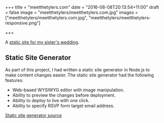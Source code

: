 +++
title = "meetthetylers.com"
date = "2016-08-08T20:13:54+11:00"
draft = false
image = "meetthetylers/meetthetylers.com.jpg"
images = ["meetthetylers/meetthetylers.com.jpg", "meetthetylers/meetthetylers-responsive.png"]

+++

A [static site for my sister's wedding](https://www.wedding.meetthetylers.com).

## Static Site Generator

As part of this project, I had written a static site generator in Node.js
to make content changes easier. The static site generator had the following features:

* Web-based WYSIWYG editor with image manipulation.
* Ability to preview the changes before deployment.
* Ability to deploy to live with one click.
* Ability to specify RSVP form target email address.

[<i class="fa fa-github"></i> Static site generator source](https://github.com/HoangPaul/wysiwyg-meetthetylers.com)